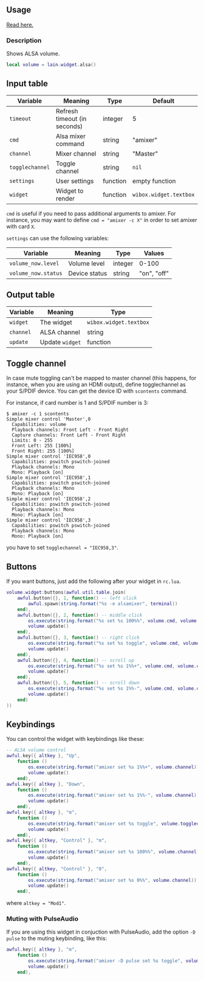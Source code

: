 ## Usage

[Read here.](https://github.com/lcpz/lain/wiki/Widgets#usage)

### Description

Shows ALSA volume.

```lua
local volume = lain.widget.alsa()
```

## Input table

| Variable        | Meaning                      | Type     | Default                |
| --------------- | ---------------------------- | -------- | ---------------------- |
| `timeout`       | Refresh timeout (in seconds) | integer  | 5                      |
| `cmd`           | Alsa mixer command           | string   | "amixer"               |
| `channel`       | Mixer channel                | string   | "Master"               |
| `togglechannel` | Toggle channel               | string   | `nil`                  |
| `settings`      | User settings                | function | empty function         |
| `widget`        | Widget to render             | function | `wibox.widget.textbox` |

`cmd` is useful if you need to pass additional arguments to amixer. For instance, you may want to define `cmd = "amixer -c X"` in order to set amixer with card `X`.

`settings` can use the following variables:

| Variable            | Meaning       | Type    | Values      |
| ------------------- | ------------- | ------- | ----------- |
| `volume_now.level`  | Volume level  | integer | 0-100       |
| `volume_now.status` | Device status | string  | "on", "off" |

## Output table

| Variable  | Meaning         | Type                   |
| --------- | --------------- | ---------------------- |
| `widget`  | The widget      | `wibox.widget.textbox` |
| `channel` | ALSA channel    | string                 |
| `update`  | Update `widget` | function               |

## Toggle channel

In case mute toggling can't be mapped to master channel (this happens, for instance, when you are using an HDMI output), define togglechannel as your S/PDIF device. You can get the device ID with `scontents` command.

For instance, if card number is 1 and S/PDIF number is 3:

```shell
$ amixer -c 1 scontents
Simple mixer control 'Master',0
  Capabilities: volume
  Playback channels: Front Left - Front Right
  Capture channels: Front Left - Front Right
  Limits: 0 - 255
  Front Left: 255 [100%]
  Front Right: 255 [100%]
Simple mixer control 'IEC958',0
  Capabilities: pswitch pswitch-joined
  Playback channels: Mono
  Mono: Playback [on]
Simple mixer control 'IEC958',1
  Capabilities: pswitch pswitch-joined
  Playback channels: Mono
  Mono: Playback [on]
Simple mixer control 'IEC958',2
  Capabilities: pswitch pswitch-joined
  Playback channels: Mono
  Mono: Playback [on]
Simple mixer control 'IEC958',3
  Capabilities: pswitch pswitch-joined
  Playback channels: Mono
  Mono: Playback [on]
```

you have to set `togglechannel = "IEC958,3"`.

## Buttons

If you want buttons, just add the following after your widget in `rc.lua`.

```lua
volume.widget:buttons(awful.util.table.join(
    awful.button({}, 1, function() -- left click
        awful.spawn(string.format("%s -e alsamixer", terminal))
    end),
    awful.button({}, 2, function() -- middle click
        os.execute(string.format("%s set %s 100%%", volume.cmd, volume.channel))
        volume.update()
    end),
    awful.button({}, 3, function() -- right click
        os.execute(string.format("%s set %s toggle", volume.cmd, volume.togglechannel or volume.channel))
        volume.update()
    end),
    awful.button({}, 4, function() -- scroll up
        os.execute(string.format("%s set %s 1%%+", volume.cmd, volume.channel))
        volume.update()
    end),
    awful.button({}, 5, function() -- scroll down
        os.execute(string.format("%s set %s 1%%-", volume.cmd, volume.channel))
        volume.update()
    end)
))
```

## Keybindings

You can control the widget with keybindings like these:

```lua
-- ALSA volume control
awful.key({ altkey }, "Up",
	function ()
		os.execute(string.format("amixer set %s 1%%+", volume.channel))
		volume.update()
	end),
awful.key({ altkey }, "Down",
	function ()
		os.execute(string.format("amixer set %s 1%%-", volume.channel))
		volume.update()
	end),
awful.key({ altkey }, "m",
	function ()
		os.execute(string.format("amixer set %s toggle", volume.togglechannel or volume.channel))
		volume.update()
	end),
awful.key({ altkey, "Control" }, "m",
	function ()
		os.execute(string.format("amixer set %s 100%%", volume.channel))
		volume.update()
	end),
awful.key({ altkey, "Control" }, "0",
	function ()
		os.execute(string.format("amixer set %s 0%%", volume.channel))
		volume.update()
	end),
```

where `altkey = "Mod1"`.

### Muting with PulseAudio

If you are using this widget in conjuction with PulseAudio, add the option `-D pulse` to the muting keybinding, like this:

```lua
awful.key({ altkey }, "m",
	function ()
		os.execute(string.format("amixer -D pulse set %s toggle", volume.togglechannel or volume.channel))
		volume.update()
	end),
```
